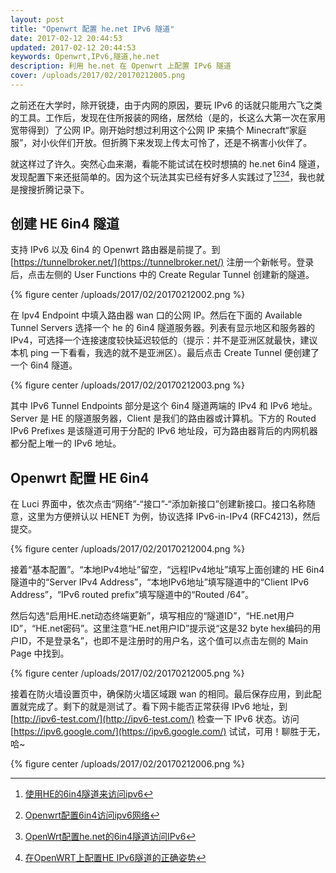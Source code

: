 ```yaml
---
layout: post
title: "Openwrt 配置 he.net IPv6 隧道"
date: 2017-02-12 20:44:53
updated: 2017-02-12 20:44:53
keywords: Openwrt,IPv6,隧道,he.net
description: 利用 he.net 在 Openwrt 上配置 IPv6 隧道
cover: /uploads/2017/02/20170212005.png
---
```


之前还在大学时，除开锐捷，由于内网的原因，要玩 IPv6 的话就只能用六飞之类的工具。工作后，发现在住所报装的网络，居然给（是的，长这么大第一次在家用宽带得到）了公网 IP。刚开始时想过利用这个公网 IP 来搞个 Minecraft“家庭服”，对小伙伴们开放。但折腾下来发现上传太可怜了，还是不祸害小伙伴了。

就这样过了许久。突然心血来潮，看能不能试试在校时想搞的 he.net 6in4 隧道，发现配置下来还挺简单的。因为这个玩法其实已经有好多人实践过了[^1][^2][^3][^4]，我也就是搜搜折腾记录下。

## 创建 HE 6in4 隧道

支持 IPv6 以及 6in4 的 Openwrt 路由器是前提了。到 [https://tunnelbroker.net/](https://tunnelbroker.net/) 注册一个新帐号。登录后，点击左侧的 User Functions 中的 Create Regular Tunnel 创建新的隧道。

{% figure center /uploads/2017/02/20170212002.png %}

在 Ipv4 Endpoint 中填入路由器 wan 口的公网 IP。然后在下面的 Available Tunnel Servers 选择一个 he 的 6in4 隧道服务器。列表有显示地区和服务器的 IPv4，可选择一个连接速度较快延迟较低的（提示：并不是亚洲区就最快，建议本机 ping 一下看看，我选的就不是亚洲区）。最后点击 Create Tunnel 便创建了一个 6in4 隧道。

{% figure center /uploads/2017/02/20170212003.png %}

其中 IPv6 Tunnel Endpoints 部分是这个 6in4 隧道两端的 IPv4 和 IPv6 地址。Server 是 HE 的隧道服务器，Client 是我们的路由器或计算机。下方的 Routed IPv6 Prefixes 是该隧道可用于分配的 IPv6 地址段，可为路由器背后的内网机器都分配上唯一的 IPv6 地址。

## Openwrt 配置 HE 6in4

在 Luci 界面中，依次点击“网络”-“接口”-“添加新接口”创建新接口。接口名称随意，这里为方便辨认以 HENET 为例，协议选择 IPv6-in-IPv4 (RFC4213)，然后提交。

{% figure center /uploads/2017/02/20170212004.png %}

接着“基本配置”。“本地IPv4地址”留空，“远程IPv4地址”填写上面创建的 HE 6in4 隧道中的“Server IPv4 Address”，“本地IPv6地址”填写隧道中的“Client IPv6 Address”，“IPv6 routed prefix”填写隧道中的“Routed /64”。

然后勾选“启用HE.net动态终端更新”，填写相应的“隧道ID”，“HE.net用户ID”，“HE.net密码”。这里注意“HE.net用户ID”提示说“这是32 byte hex编码的用户ID，不是登录名”，也即不是注册时的用户名，这个值可以点击左侧的 Main Page 中找到。

{% figure center /uploads/2017/02/20170212005.png %}

接着在防火墙设置页中，确保防火墙区域跟 wan 的相同。最后保存应用，到此配置就完成了。剩下的就是测试了。看下网卡能否正常获得 IPv6 地址，到 [http://ipv6-test.com/](http://ipv6-test.com/) 检查一下 IPv6 状态。访问 [https://ipv6.google.com/](https://ipv6.google.com/) 试试，可用！聊胜于无，哈~

{% figure center /uploads/2017/02/20170212006.png %}

[^1]: [使用HE的6in4隧道来访问ipv6](https://ekszz.com/blog/?p=20)
[^2]: [Openwrt配置6in4访问ipv6网络](https://ekszz.com/blog/?p=115)
[^3]: [OpenWrt配置he.net的6in4隧道访问IPv6](http://demon.tw/hardware/openwrt-6in-ipv6.html)
[^4]: [在OpenWRT上配置HE IPv6隧道的正确姿势](https://typeblog.net/tunnelbroker-on-openwrt/)

